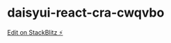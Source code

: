 # daisyui-react-cra-cwqvbo

[Edit on StackBlitz ⚡️](https://stackblitz.com/edit/daisyui-react-cra-cwqvbo)